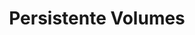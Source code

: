 ---
title: Persistente Volumes
feature:
  title: Speicher-Orchestrierung
  description: >
    Binde automatisch deinen gewünschten Speicher ein. Egal, ob lokaler Speicher, Speicher eines Cloud Providers (z.B. AWS oder GCP) oder ein Netzwerkspeicher (z.B. NFS, iSCSI, Ceph oder Cinder).

content_type: concept
weight: 10
---
